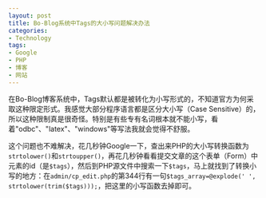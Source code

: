 ```yaml
---
layout: post
title: Bo-Blog系统中Tags的大小写问题解决办法
categories:
- Technology
tags:
- Google
- PHP
- 博客
- 网站
---
```


在Bo-Blog博客系统中，Tags默认都是被转化为小写形式的，不知道官方为何采取这种限定形式。我感觉大部分程序语言都是区分大小写（Case Sensitive）的，所以这种限制真是很奇怪。特别是有些专有名词根本就不能小写，看着"odbc"、"latex"、"windows"等写法我就会觉得不舒服。

这个问题也不难解决，花几秒钟Google一下，查出来PHP的大小写转换函数为`strtolower()`和`strtoupper()`，再花几秒钟看看提交文章的这个表单（Form）中元素的id（是`$tags`），然后到PHP源文件中搜索一下`$tags`，马上就找到了转换小写的地方：在`admin/cp_edit.php`的第344行有一句`$tags_array=@explode(' ', strtolower(trim($tags)));`，把这里的小写函数去掉即可。


